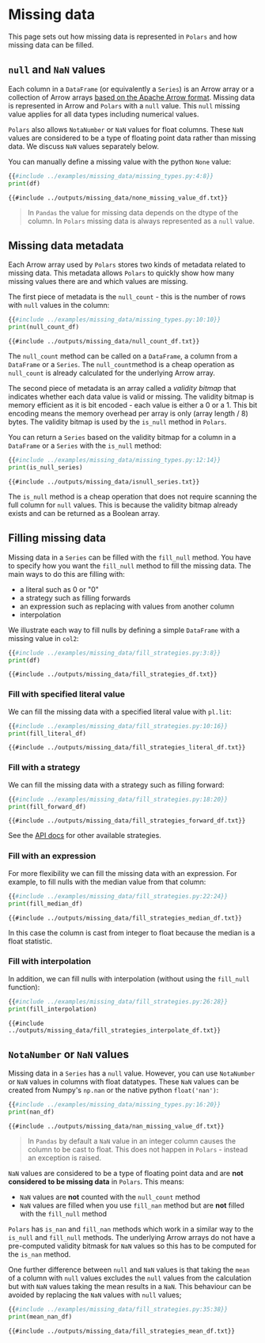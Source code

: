 # Missing data

This page sets out how missing data is represented in `Polars` and how missing data can be filled.

## `null` and `NaN` values

Each column in a `DataFrame` (or equivalently a `Series`) is an Arrow array or a collection of Arrow arrays [based on the Apache Arrow format](https://arrow.apache.org/docs/format/Columnar.html#null-count). Missing data is represented in Arrow and `Polars` with a `null` value. This `null` missing value applies for all data types including numerical values.

`Polars` also allows `NotaNumber` or `NaN` values for float columns. These `NaN` values are considered to be a type of floating point data rather than missing data. We discuss `NaN` values separately below.

You can manually define a missing value with the python `None` value:

```python
{{#include ../examples/missing_data/missing_types.py:4:8}}
print(df)
```

```text
{{#include ../outputs/missing_data/none_missing_value_df.txt}}
```

> In `Pandas` the value for missing data depends on the dtype of the column. In `Polars` missing data is always represented as a `null` value.

## Missing data metadata

Each Arrow array used by `Polars` stores two kinds of metadata related to missing data. This metadata allows `Polars` to quickly show how many missing values there are and which values are missing.

The first piece of metadata is the `null_count` - this is the number of rows with `null` values in the column:

```python
{{#include ../examples/missing_data/missing_types.py:10:10}}
print(null_count_df)
```

```text
{{#include ../outputs/missing_data/null_count_df.txt}}
```

The `null_count` method can be called on a `DataFrame`, a column from a `DataFrame` or a `Series`. The `null_count`method is a cheap operation as `null_count` is already calculated for the underlying Arrow array.

The second piece of metadata is an array called a *validity bitmap* that indicates whether each data value is valid or missing.
The validity bitmap is memory efficient as it is bit encoded - each value is either a 0 or a 1. This bit encoding means the memory overhead per array is only (array length / 8) bytes. The validity bitmap is used by the `is_null` method in `Polars`.

You can return a `Series` based on the validity bitmap for a column in a `DataFrame` or a `Series` with the `is_null` method:

```python
{{#include ../examples/missing_data/missing_types.py:12:14}}
print(is_null_series)
```

```text
{{#include ../outputs/missing_data/isnull_series.txt}}
```

The `is_null` method is a cheap operation that does not require scanning the full column for `null` values. This is because the validity bitmap already exists and can be returned as a Boolean array.

## Filling missing data

Missing data in a `Series` can be filled with the `fill_null` method. You have to specify how you want the `fill_null` method to fill the missing data. The main ways to do this are filling with:

- a literal such as 0 or "0"
- a strategy such as filling forwards
- an expression such as replacing with values from another column
- interpolation

We illustrate each way to fill nulls by defining a simple `DataFrame` with a missing value in `col2`:

```python
{{#include ../examples/missing_data/fill_strategies.py:3:8}}
print(df)
```

```text
{{#include ../outputs/missing_data/fill_strategies_df.txt}}
```

### Fill with specified literal value

We can fill the missing data with a specified literal value with `pl.lit`:

```python
{{#include ../examples/missing_data/fill_strategies.py:10:16}}
print(fill_literal_df)
```

```text
{{#include ../outputs/missing_data/fill_strategies_literal_df.txt}}
```

### Fill with a strategy

We can fill the missing data with a strategy such as filling forward:

```python
{{#include ../examples/missing_data/fill_strategies.py:18:20}}
print(fill_forward_df)
```

```text
{{#include ../outputs/missing_data/fill_strategies_forward_df.txt}}
```

See the [API docs](https://pola-rs.github.io/polars/py-polars/html/reference/api/polars.Series.fill_null.html) for other available strategies.

### Fill with an expression

For more flexibility we can fill the missing data with an expression. For example,
to fill nulls with the median value from that column:

```python
{{#include ../examples/missing_data/fill_strategies.py:22:24}}
print(fill_median_df)
```

```text
{{#include ../outputs/missing_data/fill_strategies_median_df.txt}}
```

In this case the column is cast from integer to float because the median is a float statistic.

### Fill with interpolation

In addition, we can fill nulls with interpolation (without using the `fill_null` function):

```python
{{#include ../examples/missing_data/fill_strategies.py:26:28}}
print(fill_interpolation)
```

```text
{{#include ../outputs/missing_data/fill_strategies_interpolate_df.txt}}
```

## `NotaNumber` or `NaN` values

Missing data in a `Series` has a `null` value. However, you can use `NotaNumber` or `NaN` values in columns with float datatypes. These `NaN` values can be created from Numpy's `np.nan` or the native python `float('nan')`:

```python
{{#include ../examples/missing_data/missing_types.py:16:20}}
print(nan_df)
```

```text
{{#include ../outputs/missing_data/nan_missing_value_df.txt}}
```

> In `Pandas` by default a `NaN` value in an integer column causes the column to be cast to float. This does not happen in `Polars` - instead an exception is raised.

`NaN` values are considered to be a type of floating point data and are **not considered to be missing data** in `Polars`. This means:

- `NaN` values are **not** counted with the `null_count` method
- `NaN` values are filled when you use `fill_nan` method but are **not** filled with the `fill_null` method

`Polars` has `is_nan` and `fill_nan` methods which work in a similar way to the `is_null` and `fill_null` methods. The underlying Arrow arrays do not have a pre-computed validity bitmask for `NaN` values so this has to be computed for the `is_nan` method.

One further difference between `null` and `NaN` values is that taking the `mean` of a column with `null` values excludes the `null` values from the calculation but with `NaN` values taking the mean results in a `NaN`. This behaviour can be avoided by replacing the `NaN` values with `null` values;

```python
{{#include ../examples/missing_data/fill_strategies.py:35:38}}
print(mean_nan_df)
```

```text
{{#include ../outputs/missing_data/fill_strategies_mean_df.txt}}
```
